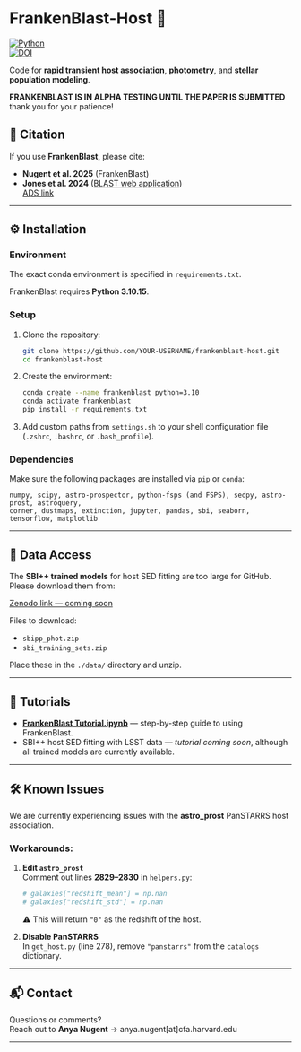 # FrankenBlast-Host 🚀

[![Python](https://img.shields.io/badge/python-3.10.15-blue.svg)](https://www.python.org/downloads/release/python-31015/)  
[![DOI](https://zenodo.org/badge/DOI/10.5281/zenodo.xxxxxxx.svg)](https://doi.org/10.5281/zenodo.xxxxxxx)

Code for **rapid transient host association**, **photometry**, and **stellar population modeling**.

**FRANKENBLAST IS IN ALPHA TESTING UNTIL THE PAPER IS SUBMITTED**
thank you for your patience!

## 📖 Citation
If you use **FrankenBlast**, please cite:

- **Nugent et al. 2025** (FrankenBlast)  
- **Jones et al. 2024** ([BLAST web application](https://blast.scimma.org/))  
  [ADS link](https://ui.adsabs.harvard.edu/abs/2024arXiv241017322J/abstract)

---

## ⚙️ Installation

### Environment
The exact conda environment is specified in `requirements.txt`.

FrankenBlast requires **Python 3.10.15**.

### Setup
1. Clone the repository:
   ```bash
   git clone https://github.com/YOUR-USERNAME/frankenblast-host.git
   cd frankenblast-host
   ```

2. Create the environment:
   ```bash
   conda create --name frankenblast python=3.10
   conda activate frankenblast
   pip install -r requirements.txt
   ```

3. Add custom paths from `settings.sh` to your shell configuration file (`.zshrc`, `.bashrc`, or `.bash_profile`).

### Dependencies
Make sure the following packages are installed via `pip` or `conda`:
```
numpy, scipy, astro-prospector, python-fsps (and FSPS), sedpy, astro-prost, astroquery, 
corner, dustmaps, extinction, jupyter, pandas, sbi, seaborn, tensorflow, matplotlib
```

---

## 📂 Data Access

The **SBI++ trained models** for host SED fitting are too large for GitHub.  
Please download them from:

[Zenodo link — coming soon](https://doi.org/10.5281/zenodo.xxxxxxx)

Files to download:
- `sbipp_phot.zip`
- `sbi_training_sets.zip`

Place these in the `./data/` directory and unzip.

---

## 📓 Tutorials

- **[FrankenBlast Tutorial.ipynb](./FrankenBlast%20Tutorial.ipynb)** — step-by-step guide to using FrankenBlast.  
- SBI++ host SED fitting with LSST data — *tutorial coming soon*, although all trained models are currently available.

---

## 🛠️ Known Issues

We are currently experiencing issues with the **astro_prost** PanSTARRS host association.  

### Workarounds:
1. **Edit `astro_prost`**  
   Comment out lines **2829–2830** in `helpers.py`:
   ```python
   # galaxies["redshift_mean"] = np.nan
   # galaxies["redshift_std"] = np.nan
   ```
   ⚠️ This will return `"0"` as the redshift of the host.

2. **Disable PanSTARRS**  
   In `get_host.py` (line 278), remove `"panstarrs"` from the `catalogs` dictionary.

---

## 📬 Contact

Questions or comments?  
Reach out to **Anya Nugent** → anya.nugent[at]cfa.harvard.edu

---
